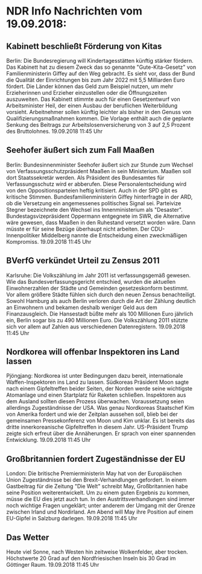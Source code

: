# NDR Info Nachrichten vom 19.09.2018:


## Kabinett beschließt Förderung von Kitas
Berlin:	Die Bundesregierung will Kindertagesstätten künftig stärker fördern. Das Kabinett hat zu diesem Zweck das so genannte "Gute-Kita-Gesetz" von Familienministerin Giffey auf den Weg gebracht. Es sieht vor, dass der Bund die Qualität der Einrichtungen bis zum Jahr 2022 mit 5,5 Milliarden Euro fördert. Die Länder können das Geld zum Beispiel nutzen, um mehr Erzieherinnen und Erzieher einzustellen oder die Öffnungszeiten auszuweiten. Das Kabinett stimmte auch für einen Gesetzentwurf von Arbeitsminister Heil, der einen Ausbau der beruflichen Weiterbildung vorsieht. Arbeitnehmer sollen künftig leichter als bisher in den Genuss von Qualifizierungsmaßnahmen kommen. Die Vorlage enthält auch die geplante Senkung des Beitrags zur Arbeitslosenversicherung von 3 auf 2,5 Prozent des Bruttolohnes. 19.09.2018 11:45 Uhr 

## Seehofer äußert sich zum Fall Maaßen
Berlin:	Bundesinnenminister Seehofer äußert sich zur Stunde zum Wechsel von Verfassungsschutzpräsident Maaßen in sein Ministerium. Maaßen soll dort Staatssekretär werden. Als Präsident des Bundesamtes für Verfassungsschutz wird er abberufen. Diese Personalentscheidung wird von den Oppositionsparteien heftig kritisiert. Auch in der SPD gibt es kritische Stimmen. Bundesfamilienministerin Giffey hinterfragte in der ARD, ob die Versetzung ein angemessenes politisches Signal sei. Parteivize Stegner bezeichnete den Wechsel ins Innenministerium als "Desaster". Bundestagsvizepräsident Oppermann entgegnete im SWR, die Alternative wäre gewesen, dass Maaßen in den Ruhestand versetzt worden wäre. Dann müsste er für seine Bezüge überhaupt nicht arbeiten. Der CDU-Innenpolitiker Middelberg nannte die Entscheidung einen zweckmäßigen Kompromiss. 19.09.2018 11:45 Uhr 

## BVerfG verkündet Urteil zu Zensus 2011
Karlsruhe: Die Volkszählung im Jahr 2011 ist verfassungsgemäß gewesen. Wie das Bundesverfassungsgericht entschied, wurden die aktuellen Einwohnerzahlen der Städte und Gemeinden gesetzeskonform bestimmt. Vor allem größere Städte fühlen sich durch den neuen Zensus benachteiligt. Sowohl Hamburg als auch Berlin verloren durch die Art der Zählung deutlich an Einwohnern und bekamen deshalb weniger Geld aus dem Finanzausgleich. Die Hansestadt büßte mehr als 100 Millionen Euro jährlich ein, Berlin sogar bis zu 490 Millionen Euro. Die Volkszählung 2011 stützte sich vor allem auf Zahlen aus verschiedenen Datenregistern. 19.09.2018 11:45 Uhr 

## Nordkorea will offenbar Inspektoren ins Land lassen
Pjöngjang:	Nordkorea ist unter Bedingungen dazu bereit, internationale Waffen-Inspektoren ins Land zu lassen. Südkoreas Präsident Moon sagte nach einem Gipfeltreffen beider Seiten, der Norden werde seine wichtigste Atomanlage und einen Startplatz für Raketen schließen. Inspektoren aus dem Ausland sollten diesen Prozess überwachen. Voraussetzung seien allerdings Zugeständnisse der USA. Was genau Nordkoreas Staatschef Kim von Amerika fordert und wie der Zeitplan aussehen soll, blieb bei der gemeinsamen Pressekonferenz von Moon und Kim unklar. Es ist bereits das dritte innerkoreanische Gipfeltreffen in diesem Jahr. US-Präsident Trump zeigte sich erfreut über die Annäherungen. Er sprach von einer spannenden Entwicklung. 19.09.2018 11:45 Uhr 

## Großbritannien fordert Zugeständnisse der EU
London:	Die britische Premierministerin May hat von der Europäischen Union Zugeständnisse bei den Brexit-Verhandlungen gefordert. In einem Gastbeitrag für die Zeitung "Die Welt" schreibt May, Großbritannien habe seine Position weiterentwickelt. Um zu einem guten Ergebnis zu kommen, müsse die EU dies jetzt auch tun. In den Austrittsverhandlungen sind immer noch wichtige Fragen ungeklärt; unter anderem der Umgang mit der Grenze zwischen Irland und Nordirland. Am Abend will May ihre Position auf einem EU-Gipfel in Salzburg darlegen. 19.09.2018 11:45 Uhr 

## Das Wetter
Heute viel Sonne, nach Westen hin zeitweise Wolkenfelder, aber trocken. Höchstwerte 20 Grad auf den Nordfriesischen Inseln bis 30 Grad im Göttinger Raum. 19.09.2018 11:45 Uhr 
